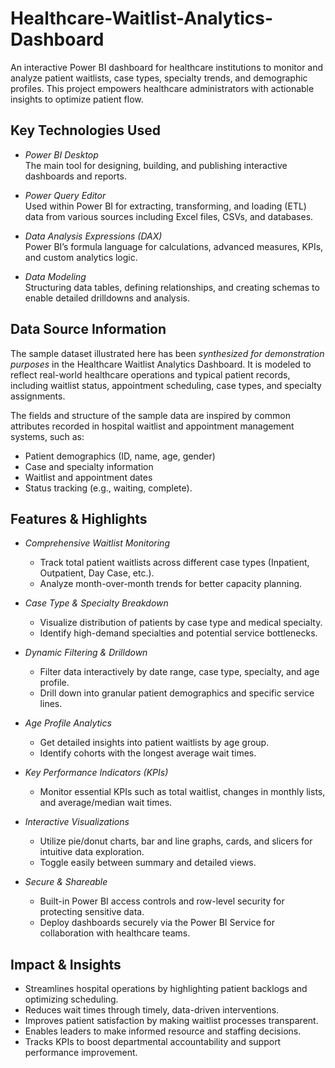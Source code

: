 # Healthcare-Waitlist-Analytics-Dashboard
An interactive Power BI dashboard for healthcare institutions to monitor and analyze patient waitlists, case types, specialty trends, and demographic profiles. This project empowers healthcare administrators with actionable insights to optimize patient flow.
## Key Technologies Used

- *Power BI Desktop*  
  The main tool for designing, building, and publishing interactive dashboards and reports.

- *Power Query Editor*  
  Used within Power BI for extracting, transforming, and loading (ETL) data from various sources including Excel files, CSVs, and databases.

- *Data Analysis Expressions (DAX)*  
  Power BI’s formula language for calculations, advanced measures, KPIs, and custom analytics logic.

- *Data Modeling*  
  Structuring data tables, defining relationships, and creating schemas to enable detailed drilldowns and analysis.
## Data Source Information

The sample dataset illustrated here has been *synthesized for demonstration purposes* in the Healthcare Waitlist Analytics Dashboard. It is modeled to reflect real-world healthcare operations and typical patient records, including waitlist status, appointment scheduling, case types, and specialty assignments.

The fields and structure of the sample data are inspired by common attributes recorded in hospital waitlist and appointment management systems, such as:

- Patient demographics (ID, name, age, gender)
- Case and specialty information
- Waitlist and appointment dates
- Status tracking (e.g., waiting, complete).
## Features & Highlights

- *Comprehensive Waitlist Monitoring*
  - Track total patient waitlists across different case types (Inpatient, Outpatient, Day Case, etc.).
  - Analyze month-over-month trends for better capacity planning.

- *Case Type & Specialty Breakdown*
  - Visualize distribution of patients by case type and medical specialty.
  - Identify high-demand specialties and potential service bottlenecks.

- *Dynamic Filtering & Drilldown*
  - Filter data interactively by date range, case type, specialty, and age profile.
  - Drill down into granular patient demographics and specific service lines.

- *Age Profile Analytics*
  - Get detailed insights into patient waitlists by age group.
  - Identify cohorts with the longest average wait times.

- *Key Performance Indicators (KPIs)*
  - Monitor essential KPIs such as total waitlist, changes in monthly lists, and average/median wait times.

- *Interactive Visualizations*
  - Utilize pie/donut charts, bar and line graphs, cards, and slicers for intuitive data exploration.
  - Toggle easily between summary and detailed views.

- *Secure & Shareable*
  - Built-in Power BI access controls and row-level security for protecting sensitive data.
  - Deploy dashboards securely via the Power BI Service for collaboration with healthcare teams.
## Impact & Insights

- Streamlines hospital operations by highlighting patient backlogs and optimizing scheduling.
- Reduces wait times through timely, data-driven interventions.
- Improves patient satisfaction by making waitlist processes transparent.
- Enables leaders to make informed resource and staffing decisions.
- Tracks KPIs to boost departmental accountability and support performance improvement.

